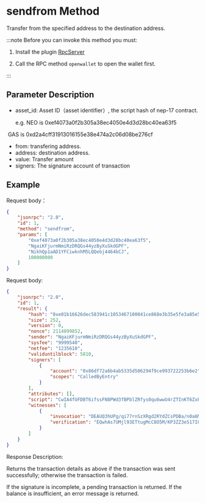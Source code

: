 # sendfrom Method

Transfer from the specified address to the destination address.

:::note
Before you can invoke this method you must:

1. Install the plugin [RpcServer](https://github.com/neo-project/neo-modules/releases) 

2. Call the RPC method `openwallet` to open the wallet first.

:::

## Parameter Description

* asset_id: Asset ID（asset identifier）, the script hash of nep-17 contract.

  e.g. NEO is 0xef4073a0f2b305a38ec4050e4d3d28bc40ea63f5

​       GAS is 0xd2a4cff31913016155e38e474a2c06d08be276cf

* from: transfering address.
* address: destination address.
* value: Transfer amount
* signers: The signature account of transaction

## Example

Request body：

```json
{
    "jsonrpc": "2.0",
    "id": 1,
    "method": "sendfrom",
    "params": [
        "0xef4073a0f2b305a38ec4050e4d3d28bc40ea63f5",
        "NgaiKFjurmNmiRzDRQGs44yzByXuSkdGPF",
        "NikhQp1aAD1YFCiwknhM5LQQebj4464bCJ",
        100000000
    ]
}
```

Request body:

```json
{
    "jsonrpc": "2.0",
    "id": 1,
    "result": {
        "hash": "0xe01b16626dec583941c1053467100041ce868e3b35e5fe3a85e530792cc9149d",
        "size": 252,
        "version": 0,
        "nonce": 2114899852,
        "sender": "NgaiKFjurmNmiRzDRQGs44yzByXuSkdGPF",
        "sysfee": "9999540",
        "netfee": "1235610",
        "validuntilblock": 5810,
        "signers": [
            {
                "account": "0x86df72a6b4ab5335d506294f9ce993722253b6e2",
                "scopes": "CalledByEntry"
            }
        ],
        "attributes": [],
        "script": "CwIA4fUFDBT6ifssFN8PWd3fBPblZRfys0qu6wwU4rZTInKT6ZxPKQbVNVOrtKZy34YUwB8MCHRyYW5zZmVyDBQos62rcmn5whgds8t0Hr9VGTDicEFifVtSOQ==",
        "witnesses": [
            {
                "invocation": "DEAUQ3hUPg/qi77rnSzXRgd2RYdZCsPDBa/n0a6M+sCsOpC/YyLPeeoqcVNAyh73qpocOqdX1tnGeizh+C8cXoK0",
                "verification": "EQwhAs7UMjl93ETtugMcC8O5M/KP3ZZ3eS17IObANt2qrPHiEQtBE43vrw=="
            }
        ]
    }
}
```

Response Description:

Returns the transaction details as above if the transaction was sent successfully; otherwise the transaction is failed.

If the signature is incomplete, a pending transaction is returned. If the balance is insufficient, an error message is returned.
